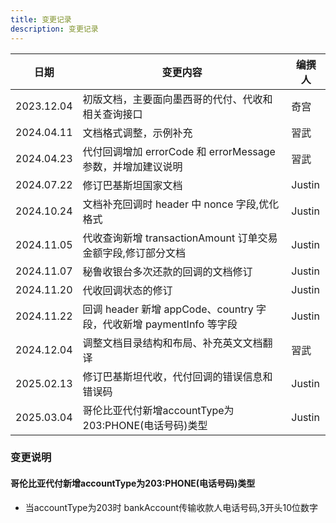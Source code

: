 ```yaml
---
title: 变更记录
description: 变更记录
---
```


| 日期         | 变更内容                                                 | 编撰人 |
|------------|------------------------------------------------------| ------ |
| 2023.12.04 | 初版文档，主要面向墨西哥的代付、代收和相关查询接口                            | 奇宫   |
| 2024.04.11 | 文档格式调整，示例补充                                          | 習武   |
| 2024.04.23 | 代付回调增加 errorCode 和 errorMessage 参数，并增加建议说明           | 習武   |
| 2024.07.22 | 修订巴基斯坦国家文档                                           | Justin |
| 2024.10.24 | 文档补充回调时 header 中 nonce 字段,优化格式                       | Justin |
| 2024.11.05 | 代收查询新增 transactionAmount 订单交易金额字段,修订部分文档             | Justin |
| 2024.11.07 | 秘鲁收银台多次还款的回调的文档修订                                    | Justin |
| 2024.11.20 | 代收回调状态的修订                                            | Justin |
| 2024.11.22 | 回调 header 新增 appCode、country 字段，代收新增 paymentInfo 等字段 | Justin |
| 2024.12.04 | 调整文档目录结构和布局、补充英文文档翻译                                 | 習武   |
| 2025.02.13 | 修订巴基斯坦代收，代付回调的错误信息和错误码                               | Justin   |
| 2025.03.04 | 哥伦比亚代付新增accountType为203:PHONE(电话号码)类型                | Justin   |

### 变更说明
#### 哥伦比亚代付新增accountType为203:PHONE(电话号码)类型
- 当accountType为203时 bankAccount传输收款人电话号码,3开头10位数字